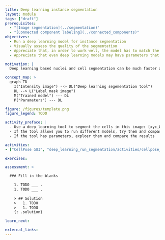 ```yaml
---
title: Deep learning instance segmentation
layout: module
tags: ["draft"]
prerequisites:
  - "[Image segmentation](../segmentation)"
  - "[Connected component labeling](../connected_components)"
objectives:
  - Run a deep learning model for instance segmentation
  - Visually assess the quality of the segmentation
  - Appreciate that, in order to work well, the model has to match the input data
  - Appreciate that even deep learning models may have parameters that need to be tuned

motivation: |
  Deep learning based nuclei and cell segmentation can be much faster and more accurate than conventional segmentation methods. In addition, there may be less parameter tuning required than for conventional methods. However, one can still make mistakes, such as applying the wrong deep learning model for the given input data. Both the usefulness and potential pitfalls make it very important to learn how to properly use and judge deep learning based image segmentation.

concept_map: >
  graph TD
    I("Intensity image") --> DL("Deep learning segementation tool")
    DL --> L("Label mask image")
    M("Trained model") --- DL
    P("Parameters") --- DL

figure: /figures/template.png
figure_legend: TODO

activity_preface: |
  - Use a deep learning tool to segment the cells in this image: [xyc_8bit__membranes_nuclei.tif](https://github.com/NEUBIAS/training-resources/raw/master/image_data/xyc_8bit__membranes_nuclei.tif).
  - If the tool allows you to run different models, try them and compare the results
  - If the tool has parameters, exploer them and compare the results

activities:
- ["CellPose GUI", "deep_learning_run_segmentation/activities/cellpose_gui.md", "markdown"]

exercises:

assessment: >

  ### Fill in the blanks

    1. TODO ___ .
    1. TODO ___ .
    
    > ## Solution
    >   1. TODO
    >   1. TODO
    {: .solution}

learn_next:

external_links:
---
```


